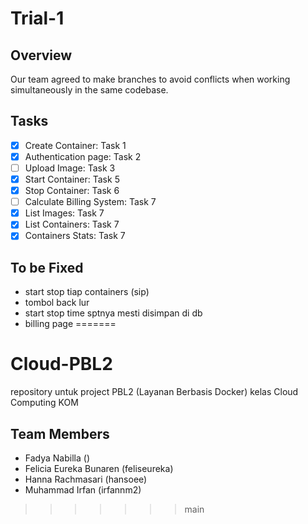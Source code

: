 # Trial-1

## Overview
Our team agreed to make branches to avoid conflicts when working simultaneously in the same codebase.

## Tasks
- [x] Create Container: Task 1
- [x] Authentication page: Task 2
- [ ] Upload Image: Task 3
- [x] Start Container: Task 5
- [x] Stop Container: Task 6
- [ ] Calculate Billing System: Task 7
- [x] List Images: Task 7
- [x] List Containers: Task 7
- [x] Containers Stats: Task 7

## To be Fixed
- start stop tiap containers (sip)
- tombol back lur 
- start stop time sptnya mesti disimpan di db
- billing page
=======
# Cloud-PBL2
repository untuk project PBL2 (Layanan Berbasis Docker) kelas Cloud Computing KOM

## Team Members
- Fadya Nabilla ()
- Felicia Eureka Bunaren (feliseureka)
- Hanna Rachmasari (hansoee)
- Muhammad Irfan (irfannm2)
>>>>>>> main
